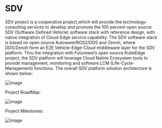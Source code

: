# SDV
SDV project is a cooperative project,which will provide the technology-consulting services to develop and promote the 100 percent open source SDV (Software Defined Vehicle) software stack with reference design, with native integration of Cloud-Edge service capability. The SDV software stack is based on open source Autoware/ROS2/DDS and Zenoh, where DDS/Zenoh form an E2E Vehicle-Edge-Cloud middleware layer for the SDV platform. Thru the integration with Futurewei’s open source KubeEdge project, the SDV platform will leverage Cloud Native Ecosystem tools to provide management, monitoring and software LCM (Life-Cycle-Management) functions. The overall SDV platform solution architecture is shown below:

![image](https://github.com/autocore-ai/SDV/blob/main/Images/sdv%20architecture%20.jpg)

Project RoadMap:

![image](https://github.com/autocore-ai/SDV/blob/main/Images/Roadmap.jpg)


Project Milestones:

![image](https://github.com/autocore-ai/SDV/blob/main/Images/SDVMileStone.jpg)
